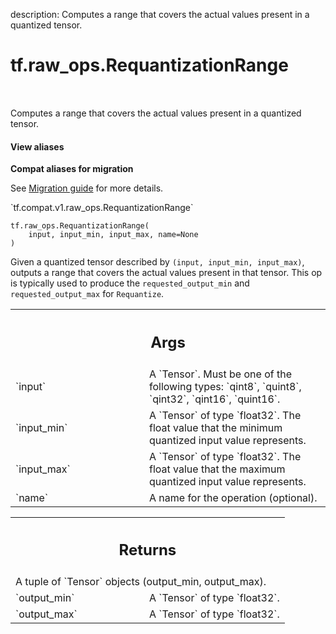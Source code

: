 description: Computes a range that covers the actual values present in a quantized tensor.

<div itemscope itemtype="http://developers.google.com/ReferenceObject">
<meta itemprop="name" content="tf.raw_ops.RequantizationRange" />
<meta itemprop="path" content="Stable" />
</div>

# tf.raw_ops.RequantizationRange

<!-- Insert buttons and diff -->

<table class="tfo-notebook-buttons tfo-api nocontent" align="left">

</table>



Computes a range that covers the actual values present in a quantized tensor.

<section class="expandable">
  <h4 class="showalways">View aliases</h4>
  <p>
<b>Compat aliases for migration</b>
<p>See
<a href="https://www.tensorflow.org/guide/migrate">Migration guide</a> for
more details.</p>
<p>`tf.compat.v1.raw_ops.RequantizationRange`</p>
</p>
</section>

<pre class="devsite-click-to-copy prettyprint lang-py tfo-signature-link">
<code>tf.raw_ops.RequantizationRange(
    input, input_min, input_max, name=None
)
</code></pre>



<!-- Placeholder for "Used in" -->

Given a quantized tensor described by `(input, input_min, input_max)`, outputs a
range that covers the actual values present in that tensor. This op is typically
used to produce the `requested_output_min` and `requested_output_max` for
`Requantize`.

<!-- Tabular view -->
 <table class="responsive fixed orange">
<colgroup><col width="214px"><col></colgroup>
<tr><th colspan="2"><h2 class="add-link">Args</h2></th></tr>

<tr>
<td>
`input`
</td>
<td>
A `Tensor`. Must be one of the following types: `qint8`, `quint8`, `qint32`, `qint16`, `quint16`.
</td>
</tr><tr>
<td>
`input_min`
</td>
<td>
A `Tensor` of type `float32`.
The float value that the minimum quantized input value represents.
</td>
</tr><tr>
<td>
`input_max`
</td>
<td>
A `Tensor` of type `float32`.
The float value that the maximum quantized input value represents.
</td>
</tr><tr>
<td>
`name`
</td>
<td>
A name for the operation (optional).
</td>
</tr>
</table>



<!-- Tabular view -->
 <table class="responsive fixed orange">
<colgroup><col width="214px"><col></colgroup>
<tr><th colspan="2"><h2 class="add-link">Returns</h2></th></tr>
<tr class="alt">
<td colspan="2">
A tuple of `Tensor` objects (output_min, output_max).
</td>
</tr>
<tr>
<td>
`output_min`
</td>
<td>
A `Tensor` of type `float32`.
</td>
</tr><tr>
<td>
`output_max`
</td>
<td>
A `Tensor` of type `float32`.
</td>
</tr>
</table>

